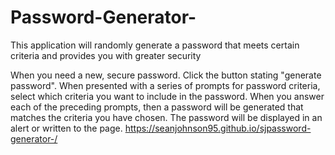 # Password-Generator-
This application will randomly generate a password that meets certain criteria and provides you with greater security

When you need a new, secure password.
Click the button stating "generate password".
When presented with a series of prompts for password criteria, select which criteria you want to include in the password.
When you answer each of the preceding prompts,
then a password will be generated that matches the criteria you have chosen.
The password will be displayed in an alert or written to the page.
https://seanjohnson95.github.io/sjpassword-generator-/

